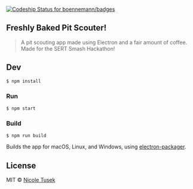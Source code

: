 [![Codeship Status for boennemann/badges](https://img.shields.io/badge/team-9044-red.svg)](http://NERD9044.github.io/)

## Freshly Baked Pit Scouter!

> A pit scouting app made using Electron and a fair amount of coffee. Made for the SERT Smash Hackathon!

## Dev

```
$ npm install
```

### Run

```
$ npm start
```

### Build

```
$ npm run build
```

Builds the app for macOS, Linux, and Windows, using [electron-packager](https://github.com/electron-userland/electron-packager).


## License

MIT © [Nicole Tusek](http://nicoletusek.me)
